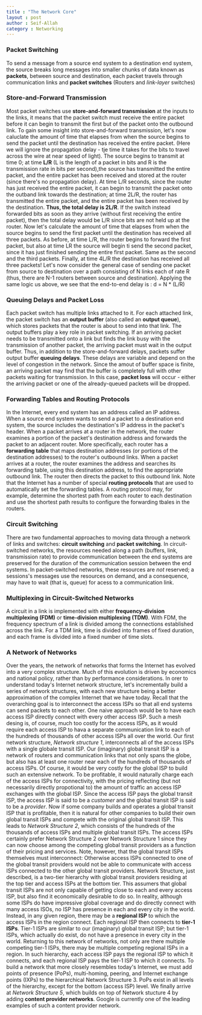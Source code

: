 ```yaml
---
title : "The Network Core"
layout : post
author : Seif-Allah
category : Networking
---
```

### Packet Switching 
To send a message from a source end system to a destination end system, the source breaks long messages into smaller chunks of data known as **packets**, between source and destination, each packet travels through communication links and **packet switches** (Routers and *link-layer* switches)

### Store-and-Forward Transmission
Most packet switches use **store-and-forward transmission** at the inputs to the links, it means that the packet switch must receive the entire packet before it can begin to transmit the first but of the packet onto the outbound link. To gain some insight into store-and-forward transmission, let's now caluclate the amount of time that elapses from when the source begins to send the packet until the destination has received the entire packet. (Here we will ignore the propagation delay - tje time it takes for the bits to travel across the wire at near speed of light). The source begins to transmit at time 0; at time **L/R** (L is the length of a packet in bits and R is the transmission rate in bits per second),the source has transmitted the entire packet, and the entire packet has been received and stored at the router (since there's no propagation delay). At time L/R seconds, since the router has just received the entire packet, it can begin to transmit the packet onto the outband link towards the destination; at time 2L/R, the router has transmitted the entire packet, and the entire packet has been received by the destination. **Thus, the total delay is 2L/R**. If the switch instead forwarded bits as soon as they arrive (without first receiving the entire packet), then the total delay would be L/R since bits are not held up at the router.
Now let's calculate the amount of time that elapses from when the source begins to send the first packet until the destination has received all three packets. As before, at time L/R, the router begins to forward the first packet, but also at time LR the source will begin ti send the second packet, since it has just finished sending the entire first packet. Same as the second and the third packets. Finally, at time 4L/R the destination has received all three packets!
Let's now consider the general case of sending one packet from source to destination over a path consisting of N links each of rate R (thus, there are N-1 routers between source and destination). Applying the same logic us above, we see that the end-to-end delay is : d = N \* (L/R)

### Queuing Delays and Packet Loss

Each packet switch has multiple links attached to it. For each attached link, the packet switch has an **output buffer** (also called an **output queue**), which stores packets that the router is about to send into that link. The output buffers play a key role in packet switching. If an arriving packet needs to be transmitted onto a link but finds the link busy with the transmission of another packet, the arriving packet must wait in the output buffer. Thus, in addition to the store-and-forward delays, packets suffer output buffer **queuing delays**. These delays are variable and depend on the level of congestion in the network. Since the amout of buffer space is finite, an arriving packet may find that the buffer is completely full with other packets waiting for transmission. In this case, **packet loss** will occur - either the arriving packet or one of the already-queued packets will be dropped.

### Forwarding Tables and Routing Protocols 
In the Internet, every end system has an address called an IP address. When a source end system wants to send a packet to a destination end system, the source includes the destination's IP address in the packet's header. When a packet arrives at a router in the network, the router examines a portion of the packet's destination address and forwards the packet to an adjacent router. More specifically, each router has a **forwarding table** that maps destination addresses (or portions of the destination addresses) to the router's outbound links. When a packet arrives at a router, the router examines the address and searches its forwarding table, using this destination address, to find the appropriate outbound link. The router then directs the packet to this outbound link.
Note that the Internet has a number of special **routing protocols** that are used to automatically set the forwarding tables. A routing protocol may, for example, determine the shortest path from each router to each destination and use the shortest path results to configure the forwarding tbales in the routers. 
 

### Circuit Switching 
There are two fundamental approaches to moving data through a network of links and switches: **circuit switching** and **packet switching**. 
In circuit-switched networks, the resources needed along a path (buffers, link, transmission rate) to provide communication between the end systems are preserved for the duration of the communication session between the end systems. In packet-switched networks, these resources are *not* reserved; a sessions's messages use the resources on demand, and a consequence, may have to wait (that is, queue) for acess to a communication link.

### Multiplexing in Circuit-Switched Networks 
A circuit in a link is implemented with either **frequency-division multiplexing (FDM)** or **time-division multiplexing (TDM)**. With FDM, the frequency spectrum of a link is divided among the connections established across the link.
For a TDM link, time is divided into frames of fixed duration, and each frame is divided into a fixed number of time slots. 

### A Network of Networks
Over the years, the network of networks that forms the Internet has evolved into a very complex structure. Much of this evolution is driven by economics and national policy, rather than by performance considerations. In orer to understand today's Internet network structure, let's incrementally build a series of network structures, with each new structure being a better approximation of the complex Internet that we have today. Recall that the overarching goal is to interconnect the access ISPs so that all end systems can send packets to each other. One naive approach would be to have each access ISP directly connect with every other access ISP. Such a mesh desing is, of course, much too costly for the access ISPs, as it would require each access ISP to hava a separate communication link to each of the hundreds of thousands of other access ISPs all over the world. 
Our first network structure, *Network structure 1*, interconnects all of the access ISPs with a single globale transit ISP. Our (imaginary) global transit ISP is a network of routers and communication links that not only spans the globe, but also has at least one router near each of the hundreds of thousands of access ISPs. Of course, it would be very costly for the global ISP to build such an extensive network. To be profitable, it would naturally charge each of the access ISPs for connectivity, with the pricing reflecting (but not necessarily directly propotional to) the amount of traffic an access ISP exchanges with the global ISP. Since the access ISP pays the global transit ISP, the access ISP is said to be a *customer* and the global transit ISP is said to be a *provider*. 
Now if some company builds and operates a global transit ISP that is profitable, then it is natural for other companies to build their own global transit ISPs and compete with the original global transit ISP. This leads to *Network Structure 2*, which consists of the hundreds of the thousands of access ISPs and multiple global transit ISPs. The access ISPs certainly prefer Network Structure 2 over Network Structure 1 since they can now choose among the competing global transit providers as a function of their pricing and services. Note, however, that the global transit ISPs themselves must interconnect: Otherwise access ISPs connected to one of the global transit providers would not be able to communicate with access ISPs connected to the other global transit providers.
Network Structure, just described, is a two-tier hierarchy with global transit providers residing at the top tier and access ISPs at the bottom tier. This assumers that global transit ISPs are not only capable of getting close to each and every access ISP, but also find it economically desirable to do so. In reality, although some ISPs do have impressive global coverage and do directly connect with many access ISOs, no ISP has presence in each and every city in the world. Instead, in any given region, there may be a **regional ISP** to which the access ISPs in the region connect. Each regional ISP then connects to **tier-1 ISPs**. Tier-1 ISPs are similar to our (imaginary) global transit ISP; but tier-1 ISPs, which actually do exist, do not have a presence in every city in the world. 
Returning to this network of networks, not only are there multiple competing tier-1 ISPs, there may be multiple competing regional ISPs in a region. In such hierarchy, each access ISP pays the regional ISP to which it connects, and each regional ISP pays the tier-1 ISP to which it connects.
To build a network that more closely resembles today's Internet, we must add points of presence (PoPs), multi-homing, peering, and Internet exchange points (IXPs) to the hierarchical Network Structure 3. PoPs exist in all levels of the hierarchy, except for the bottom (access ISP) level.
We finally arrive at *Network Structure 5*,  which builds on top of Network stucture 4 by adding **content provider networks**. Google is currently one of the leading examples of such a content provider network. 
